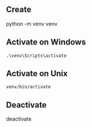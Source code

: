 ## Create
python -m venv venv

## Activate on Windows
    .\venv\Scripts\activate
## Activate on Unix
    venv/bin/activate

## Deactivate
deactivate
